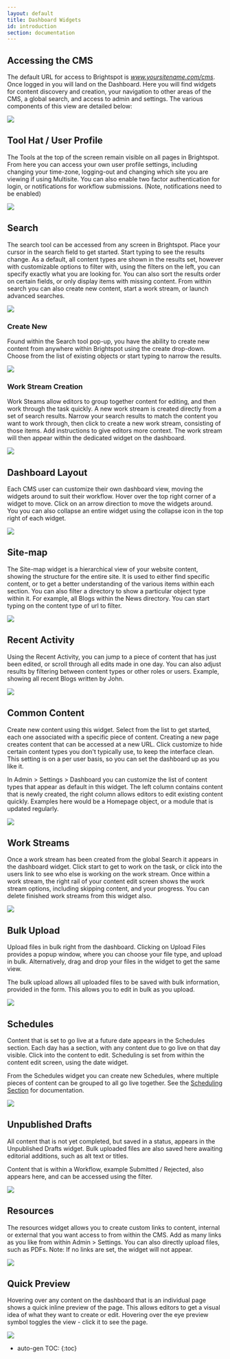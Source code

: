 ```yaml
---
layout: default
title: Dashboard Widgets
id: introduction
section: documentation
---
```


<div markdown="1" class="span8">

## Accessing the CMS

The default URL for access to Brightspot is *www.yoursitename.com/cms*. Once logged in you will land on the Dashboard. Here you will find widgets for content discovery and creation, your navigation to other areas of the CMS, a global search, and access to admin and settings. The various components of this view are detailed below:

![](http://docs.brightspot.s3.amazonaws.com/dashboard-view-default-2.2.png)


## Tool Hat / User Profile

The Tools at the top of the screen remain visible on all pages in Brightspot. From here you can access your own user profile settings, including changing your time-zone, logging-out and changing which site you are viewing if using Multisite. You can also enable two factor authentication for login, or notifications for workflow submissions. (Note, notifications need to be enabled)

![](http://docs.brightspot.s3.amazonaws.com/user-profile.png)


## Search

The search tool can be accessed from any screen in Brightspot. Place your cursor in the search field to get started. Start typing to see the results change. As a default, all content types are shown in the results set, however with customizable options to filter with, using the filters on the left, you can specify exactly what you are looking for. You can also sort the results order on certain fields, or only display items with missing content. From within search you can also create new content, start a work stream, or launch advanced searches.

![](http://docs.brightspot.s3.amazonaws.com/dashboard_search_2.1.png)

### Create New

Found within the Search tool pop-up, you have the ability to create new content from anywhere within Brightspot using the create drop-down. Choose from the list of existing objects or start typing to narrow the results.

![](http://docs.brightspot.s3.amazonaws.com/dashboard_create_2.1.png)


### Work Stream Creation

Work Steams allow editors to group together content for editing, and then work through the task quickly. A new work stream is created directly from a set of search results. Narrow your search results to match the content you want to work through, then click to create a new work stream, consisting of those items. Add instructions to give editors more context. The work stream will then appear within the dedicated widget on the dashboard.	

![](http://docs.brightspot.s3.amazonaws.com/create-workstream-2.2.png)


## Dashboard Layout

Each CMS user can customize their own dashboard view, moving the widgets around to suit their workflow. Hover over the top right corner of a widget to move. Click on an arrow direction to move the widgets around. You you can also collapse an entire widget using the collapse icon in the top right of each widget.

![](http://docs.brightspot.s3.amazonaws.com/dashboard-view-2.2.png)


## Site-map

The Site-map widget is a hierarchical view of your website content, showing the structure for the entire site. It is used to either find specific content, or to get a better understanding of the various items within each section. You can also filter a directory to show a particular object type within it. For example, all Blogs within the News directory. You can start typing on the content type of url to filter.

![](http://docs.brightspot.s3.amazonaws.com/sitemap_widget_2.1.png)


## Recent Activity

Using the Recent Activity, you can jump to a piece of content that has just been edited, or scroll through all edits made in one day. You can also adjust results by filtering between content types or other roles or users. Example, showing all recent Blogs written by John.

![](http://docs.brightspot.s3.amazonaws.com/recent_widget_2.1.png)


## Common Content

Create new content using this widget. Select from the list to get started, each one associated with a specific piece of content. Creating a new page creates content that can be accessed at a new URL. Click customize to hide certain content types you don't typically use, to keep the interface clean. This setting is on a per user basis, so you can set the dashboard up as you like it.

In Admin > Settings > Dashboard you can customize the list of content types that appear as default in this widget. The left column contains content that is newly created, the right column allows editors to edit existing content quickly. Examples here would be a Homepage object, or a module that is updated regularly.

![](http://docs.brightspot.s3.amazonaws.com/common-content-2.2.png)


## Work Streams

Once a work stream has been created from the global Search it appears in the dashboard widget. Click start to get to work on the task, or click into the users link to see who else is working on the work stream. Once within a work stream, the right rail of your content edit screen shows the work stream options, including skipping content, and your progress. You can delete finished work streams from this widget also.

![](http://docs.brightspot.s3.amazonaws.com/stream_widget_2.1.png)


## Bulk Upload

Upload files in bulk right from the dashboard. Clicking on Upload Files provides a popup window, where you can choose your file type, and upload in bulk. Alternatively, drag and drop your files in the widget to get the same view.

The bulk upload allows all uploaded files to be saved with bulk information, provided in the form. This allows you to edit in bulk as you upload.


![](http://docs.brightspot.s3.amazonaws.com/bulk_upload_2.2.png)


## Schedules

Content that is set to go live at a future date appears in the Schedules section. Each day has a section, with any content due to go live on that day visible. Click into the content to edit. Scheduling is set from within the content edit screen, using the date widget.

From the Schedules widget you can create new Schedules, where multiple pieces of content can be grouped to all go live together. See the [Scheduling Section](/scheduling-guide.html) for documentation.

![](http://docs.brightspot.s3.amazonaws.com/sch_widget_dash.png)


## Unpublished Drafts

All content that is not yet completed, but saved in a status, appears in the Unpublished Drafts widget. Bulk uploaded files are also saved here awaiting editorial additions, such as alt text or titles.

Content that is within a Workflow, example Submitted / Rejected, also appears here, and can be accessed using the filter.

![](http://docs.brightspot.s3.amazonaws.com/draft_widget_2.1.png)


## Resources

The resources widget allows you to create custom links to content, internal or external that you want access to from within the CMS. Add as many links as you like from within Admin > Settings. You can also directly upload files, such as PDFs. Note: If no links are set, the widget will not appear.

![](http://docs.brightspot.s3.amazonaws.com/resource_widget_2.1.png)


## Quick Preview

Hovering over any content on the dashboard that is an individual page shows a quick inline preview of the page. This allows editors to get a visual idea of what they want to create or edit. Hovering over the eye preview symbol toggles the view - click it to see the page.

![](http://docs.brightspot.s3.amazonaws.com/thumb_preview_2.1.png)


</div>

<div class="span4 dari-docs-sidebar">
<div markdown="1" style="position:scroll;" class="well sidebar-nav">


* auto-gen TOC:
{:toc}

</div>
</div>